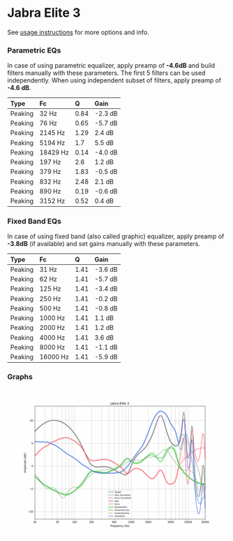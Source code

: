 # Jabra Elite 3
See [usage instructions](https://github.com/jaakkopasanen/AutoEq#usage) for more options and info.

### Parametric EQs
In case of using parametric equalizer, apply preamp of **-4.6dB** and build filters manually
with these parameters. The first 5 filters can be used independently.
When using independent subset of filters, apply preamp of **-4.6 dB**.

| Type    | Fc       |    Q | Gain    |
|:--------|:---------|:-----|:--------|
| Peaking | 32 Hz    | 0.84 | -2.3 dB |
| Peaking | 76 Hz    | 0.65 | -5.7 dB |
| Peaking | 2145 Hz  | 1.29 | 2.4 dB  |
| Peaking | 5194 Hz  | 1.7  | 5.5 dB  |
| Peaking | 18429 Hz | 0.14 | -4.0 dB |
| Peaking | 197 Hz   | 2.6  | 1.2 dB  |
| Peaking | 379 Hz   | 1.83 | -0.5 dB |
| Peaking | 832 Hz   | 2.48 | 2.1 dB  |
| Peaking | 890 Hz   | 0.19 | -0.6 dB |
| Peaking | 3152 Hz  | 0.52 | 0.4 dB  |

### Fixed Band EQs
In case of using fixed band (also called graphic) equalizer, apply preamp of **-3.8dB**
(if available) and set gains manually with these parameters.

| Type    | Fc       |    Q | Gain    |
|:--------|:---------|:-----|:--------|
| Peaking | 31 Hz    | 1.41 | -3.6 dB |
| Peaking | 62 Hz    | 1.41 | -5.7 dB |
| Peaking | 125 Hz   | 1.41 | -3.4 dB |
| Peaking | 250 Hz   | 1.41 | -0.2 dB |
| Peaking | 500 Hz   | 1.41 | -0.8 dB |
| Peaking | 1000 Hz  | 1.41 | 1.1 dB  |
| Peaking | 2000 Hz  | 1.41 | 1.2 dB  |
| Peaking | 4000 Hz  | 1.41 | 3.6 dB  |
| Peaking | 8000 Hz  | 1.41 | -1.1 dB |
| Peaking | 16000 Hz | 1.41 | -5.9 dB |

### Graphs
![](./Jabra%20Elite%203.png)